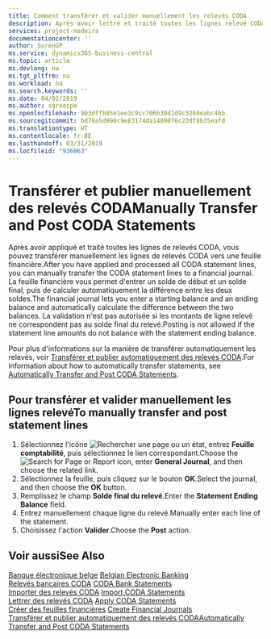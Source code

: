 ```yaml
---
title: Comment transférer et valider manuellement les relevés CODA
description: Après avoir lettré et traité toutes les lignes relevé CODA, vous pouvez transférer manuellement les lignes relevé CODA vers une feuille financière.
services: project-madeira
documentationcenter: ''
author: SorenGP
ms.service: dynamics365-business-central
ms.topic: article
ms.devlang: na
ms.tgt_pltfrm: na
ms.workload: na
ms.search.keywords: ''
ms.date: 04/01/2019
ms.author: sgroespe
ms.openlocfilehash: 903dffb85e1ee3c9cc706b30d1d9c3260eabc46b
ms.sourcegitcommit: bd78a5d990c9e83174da1409076c22df8b35eafd
ms.translationtype: HT
ms.contentlocale: fr-BE
ms.lasthandoff: 03/31/2019
ms.locfileid: "936063"
---
```

# <a name="manually-transfer-and-post-coda-statements"></a><span data-ttu-id="51005-103">Transférer et publier manuellement des relevés CODA</span><span class="sxs-lookup"><span data-stu-id="51005-103">Manually Transfer and Post CODA Statements</span></span>
<span data-ttu-id="51005-104">Après avoir appliqué et traité toutes les lignes de relevés CODA, vous pouvez transférer manuellement les lignes de relevés CODA vers une feuille financière.</span><span class="sxs-lookup"><span data-stu-id="51005-104">After you have applied and processed all CODA statement lines, you can manually transfer the CODA statement lines to a financial journal.</span></span> <span data-ttu-id="51005-105">La feuille financière vous permet d'entrer un solde de début et un solde final, puis de calculer automatiquement la différence entre les deux soldes.</span><span class="sxs-lookup"><span data-stu-id="51005-105">The financial journal lets you enter a starting balance and an ending balance and automatically calculate the difference between the two balances.</span></span> <span data-ttu-id="51005-106">La validation n'est pas autorisée si les montants de ligne relevé ne correspondent pas au solde final du relevé.</span><span class="sxs-lookup"><span data-stu-id="51005-106">Posting is not allowed if the statement line amounts do not balance with the statement ending balance.</span></span>  

<span data-ttu-id="51005-107">Pour plus d'informations sur la manière de transférer automatiquement les relevés, voir [Transférer et publier automatiquement des relevés CODA](how-to-automatically-transfer-and-post-coda-statements.md).</span><span class="sxs-lookup"><span data-stu-id="51005-107">For information about how to automatically transfer statements, see [Automatically Transfer and Post CODA Statements](how-to-automatically-transfer-and-post-coda-statements.md).</span></span>  

## <a name="to-manually-transfer-and-post-statement-lines"></a><span data-ttu-id="51005-108">Pour transférer et valider manuellement les lignes relevé</span><span class="sxs-lookup"><span data-stu-id="51005-108">To manually transfer and post statement lines</span></span>  

1.  <span data-ttu-id="51005-109">Sélectionnez l'icône ![Rechercher une page ou un état](../../media/ui-search/search_small.png "icône Rechercher une page ou un état"), entrez **Feuille comptabilité**, puis sélectionnez le lien correspondant.</span><span class="sxs-lookup"><span data-stu-id="51005-109">Choose the ![Search for Page or Report](../../media/ui-search/search_small.png "Search for Page or Report icon") icon, enter **General Journal**, and then choose the related link.</span></span>  
2.  <span data-ttu-id="51005-110">Sélectionnez la feuille, puis cliquez sur le bouton **OK**.</span><span class="sxs-lookup"><span data-stu-id="51005-110">Select the journal, and then choose the **OK** button.</span></span>  
3.  <span data-ttu-id="51005-111">Remplissez le champ **Solde final du relevé**.</span><span class="sxs-lookup"><span data-stu-id="51005-111">Enter the **Statement Ending Balance** field.</span></span>  
4.  <span data-ttu-id="51005-112">Entrez manuellement chaque ligne du relevé.</span><span class="sxs-lookup"><span data-stu-id="51005-112">Manually enter each line of the statement.</span></span>  
5.  <span data-ttu-id="51005-113">Choisissez l'action **Valider**.</span><span class="sxs-lookup"><span data-stu-id="51005-113">Choose the **Post** action.</span></span>  

## <a name="see-also"></a><span data-ttu-id="51005-114">Voir aussi</span><span class="sxs-lookup"><span data-stu-id="51005-114">See Also</span></span>  
 <span data-ttu-id="51005-115">[Banque électronique belge](belgian-electronic-banking.md) </span><span class="sxs-lookup"><span data-stu-id="51005-115">[Belgian Electronic Banking](belgian-electronic-banking.md) </span></span>  
 <span data-ttu-id="51005-116">[Relevés bancaires CODA](coda-bank-statements.md) </span><span class="sxs-lookup"><span data-stu-id="51005-116">[CODA Bank Statements](coda-bank-statements.md) </span></span>  
 <span data-ttu-id="51005-117">[Importer des relevés CODA](how-to-import-coda-statements.md) </span><span class="sxs-lookup"><span data-stu-id="51005-117">[Import CODA Statements](how-to-import-coda-statements.md) </span></span>  
 <span data-ttu-id="51005-118">[Lettrer des relevés CODA](how-to-apply-coda-statements.md) </span><span class="sxs-lookup"><span data-stu-id="51005-118">[Apply CODA Statements](how-to-apply-coda-statements.md) </span></span>  
 <span data-ttu-id="51005-119">[Créer des feuilles financières](how-to-create-financial-journals.md) </span><span class="sxs-lookup"><span data-stu-id="51005-119">[Create Financial Journals](how-to-create-financial-journals.md) </span></span>  
 [<span data-ttu-id="51005-120">Transférer et publier automatiquement des relevés CODA</span><span class="sxs-lookup"><span data-stu-id="51005-120">Automatically Transfer and Post CODA Statements</span></span>](how-to-automatically-transfer-and-post-coda-statements.md)
